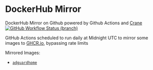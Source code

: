 # DockerHub Mirror
DockerHub Mirror on Github powered by Github Actions and [Crane](https://github.com/google/go-containerregistry/tree/main/cmd/crane)  
[![GitHub Workflow Status (branch)][github-actions-badge]][github-actions-link] 

GitHub Actions scheduled to run daily at Midnight UTC to mirror some images to [GHCR.io](https://ghcr.io), bypassing rate limits

Mirrored Images:
* [`adguardhome`](https://ghcr.io/psarossy/adguardhome)


[github-actions-badge]: https://img.shields.io/github/actions/workflow/status/psarossy/dockerhub-mirror/mirror.yml?branch=master "Github Workflow Status (master)"
[github-actions-link]: https://github.com/psarossy/dockerhub-mirror/actions?query=workflow%3AMirror%20Dockerhub
